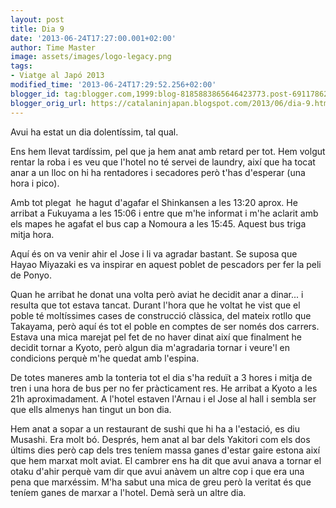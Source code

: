 ```yaml
---
layout: post
title: Dia 9
date: '2013-06-24T17:27:00.001+02:00'
author: Time Master
image: assets/images/logo-legacy.png
tags:
- Viatge al Japó 2013
modified_time: '2013-06-24T17:29:52.256+02:00'
blogger_id: tag:blogger.com,1999:blog-8185883865646423773.post-6911786276891769857
blogger_orig_url: https://catalaninjapan.blogspot.com/2013/06/dia-9.html
---
```


Avui ha estat un dia dolentíssim, tal qual.


Ens hem llevat tardíssim, pel que ja hem anat amb retard per tot. Hem volgut rentar la roba i es veu que l'hotel no té servei de laundry, així que ha tocat anar a un lloc on hi ha rentadores i secadores però t'has d'esperar (una hora i pico).


Amb tot plegat  he hagut d'agafar el Shinkansen a les 13:20 aprox. He arribat a Fukuyama a les 15:06 i entre que m'he informat i m'he aclarit amb els mapes he agafat el bus cap a Nomoura a les 15:45. Aquest bus triga mitja hora. 


Aquí és on va venir ahir el Jose i li va agradar bastant. Se suposa que Hayao Miyazaki es va inspirar en aquest poblet de pescadors per fer la peli de Ponyo.


Quan he arribat he donat una volta però aviat he decidit anar a dinar... i resulta que tot estava tancat. Durant l'hora que he voltat he vist que el poble té moltíssimes cases de construcció clàssica, del mateix rotllo que Takayama, però aquí és tot el poble en comptes de ser només dos carrers. Estava una mica marejat pel fet de no haver dinat així que finalment he decidit tornar a Kyoto, però algun dia m'agradaria tornar i veure'l en condicions perquè m'he quedat amb l'espina.


De totes maneres amb la tonteria tot el dia s'ha reduït a 3 hores i mitja de tren i una hora de bus per no fer pràcticament res. He arribat a Kyoto a les 21h aproximadament. A l'hotel estaven l'Arnau i el Jose al hall i sembla ser que ells almenys han tingut un bon dia.


Hem anat a sopar a un restaurant de sushi que hi ha a l'estació, es diu Musashi. Era molt bó. Després, hem anat al bar dels Yakitori com els dos últims dies però cap dels tres teníem massa ganes d'estar gaire estona així que hem marxat molt aviat. El cambrer ens ha dit que avui anava a tornar el otaku d'ahir perquè vam dir que avui anàvem un altre cop i que era una pena que marxéssim. M'ha sabut una mica de greu però la veritat és que teníem ganes de marxar a l'hotel. Demà serà un altre dia.


